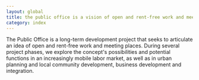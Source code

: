 ```yaml
---
layout: global
title: the public office is a vision of open and rent-free work and meeting places
category: index
---
```


The Public Office is a long-term development project that seeks to articulate an idea of open and rent-free work and meeting places. During several project phases, we explore the concept's possibilities and potential functions in an increasingly mobile labor market, as well as in urban planning and local community development, business development and integration.

